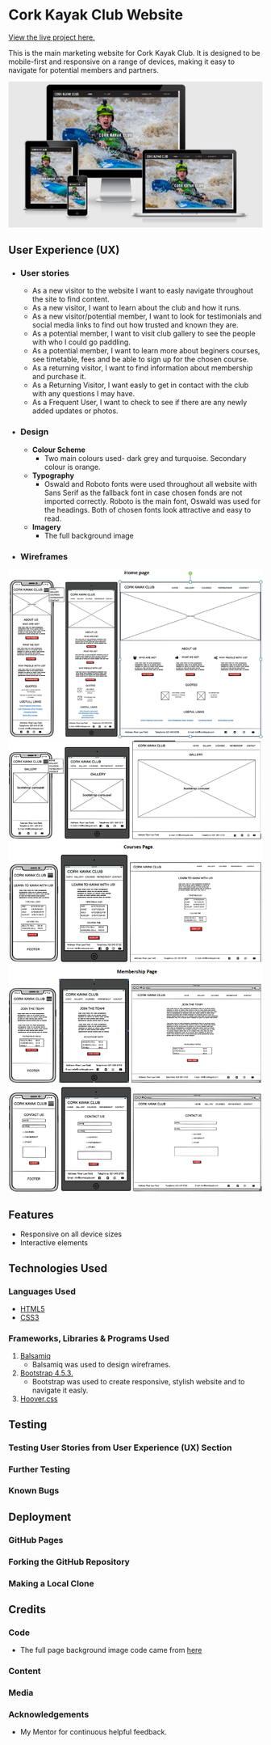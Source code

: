 # __Cork Kayak Club Website__
[View the live project here.](https://oksanaokhten.github.io/kayak-club/)

This is the main marketing website for Cork Kayak Club.
It is designed to be mobile-first and responsive on a range 
of devices, making it easy to navigate for potential members and partners.

![Cork Kayak Club](/assets/images/kayak-club.png)
## __User Experience (UX)__
* ### __User stories__
    - As a new visitor to the website I want to easly navigate throughout the site to find content.
    - As a new visitor, I want to learn about the club and how it runs.
    - As a new visitor/potential member, I want to look for testimonials and social media links to find out how trusted and known they are.
    - As a potential member, I want to visit club gallery to see the people with who I could go paddling.
    - As a potential member, I want to learn more about beginers courses, see timetable, fees and be able to sign up for the chosen course.
    - As a returning visitor, I want to find information about membership and purchase it.
    - As a Returning Visitor, I want easly to get in contact with the club with any questions I may have.
    - As a Frequent User, I want to check to see if there are any newly added updates or photos.
* ### __Design__
    - __Colour Scheme__
      - Two main colours used- dark grey and turquoise. Secondary colour is orange.
    - __Typography__
      - Oswald and Roboto fonts were used throughout all website with Sans Serif
        as the fallback font in case chosen fonds are not imported correctly. Roboto is the main font, Oswald was used for the headings.
        Both of chosen fonts look attractive and easy to read.
    - __Imagery__
       - The full background image
* ### __Wireframes__
![Home Page](/assets/images/home.png)
![Gallery Page](/assets/images/gallery.png)
![Courses Page](/assets/images/courses.png)
![Membership Page](/assets/images/membership.png)
![Contact Page](/assets/images/contact.png)
## __Features__
 - Responsive on all device sizes
 - Interactive elements
## __Technologies Used__
### __Languages Used__
* [HTML5](https://en.wikipedia.org/wiki/HTML5)
* [CSS3](https://en.wikipedia.org/wiki/CSS)
### __Frameworks, Libraries & Programs Used__
1. [Balsamiq](https://balsamiq.com/)
    - Balsamiq was used to design wireframes.
2. [Bootstrap 4.5.3.](https://getbootstrap.com/)
    - Bootstrap was used to create responsive, stylish website and to navigate it easly.
3. [Hoover.css](https://ianlunn.github.io/Hover/)
## __Testing__
### __Testing User Stories from User Experience (UX) Section__
### __Further Testing__
### __Known Bugs__
## __Deployment__
### __GitHub Pages__
### __Forking the GitHub Repository__
### __Making a Local Clone__
## __Credits__
### __Code__
 - The full page background image code came from [here](https://css-tricks.com/perfect-full-page-background-image/)
### __Content__
### __Media__
### __Acknowledgements__
- My Mentor for continuous helpful feedback.